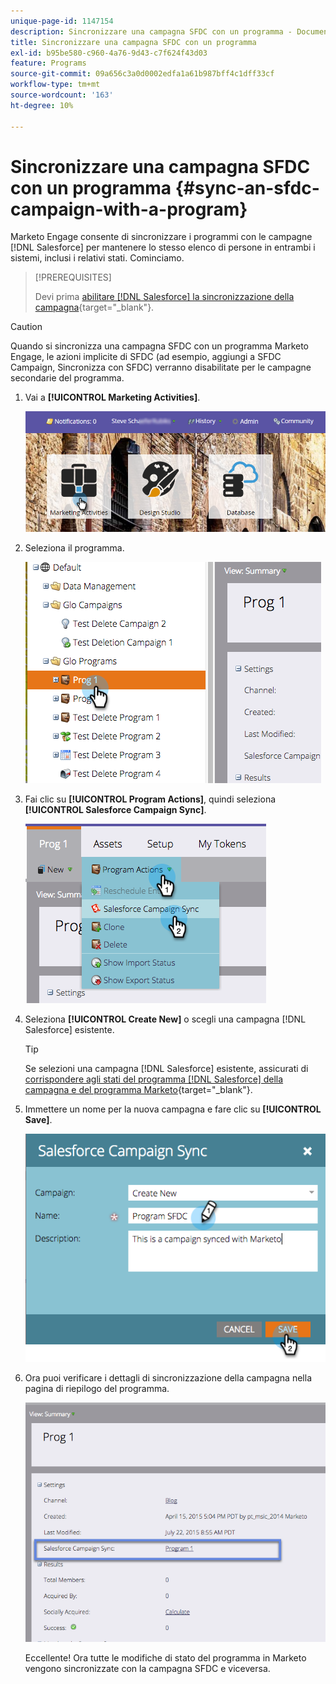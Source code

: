 ```yaml
---
unique-page-id: 1147154
description: Sincronizzare una campagna SFDC con un programma - Documentazione Marketo - Documentazione del prodotto
title: Sincronizzare una campagna SFDC con un programma
exl-id: b95be580-c960-4a76-9d43-c7f624f43d03
feature: Programs
source-git-commit: 09a656c3a0d0002edfa1a61b987bff4c1dff33cf
workflow-type: tm+mt
source-wordcount: '163'
ht-degree: 10%

---
```


# Sincronizzare una campagna SFDC con un programma {#sync-an-sfdc-campaign-with-a-program}

Marketo Engage consente di sincronizzare i programmi con le campagne [!DNL Salesforce] per mantenere lo stesso elenco di persone in entrambi i sistemi, inclusi i relativi stati. Cominciamo.

>[!PREREQUISITES]
>
>Devi prima [abilitare [!DNL Salesforce] la sincronizzazione della campagna](/help/marketo/product-docs/crm-sync/salesforce-sync/setup/optional-steps/enable-disable-campaign-sync.md){target="_blank"}.

>[!CAUTION]
>
>Quando si sincronizza una campagna SFDC con un programma Marketo Engage, le azioni implicite di SFDC (ad esempio, aggiungi a SFDC Campaign, Sincronizza con SFDC) verranno disabilitate per le campagne secondarie del programma.

1. Vai a **[!UICONTROL Marketing Activities]**.

   ![](assets/login-marketing-activities-1.png)

1. Seleziona il programma.

   ![](assets/image2015-7-22-8-3a47-3a28.png)

1. Fai clic su **[!UICONTROL Program Actions]**, quindi seleziona **[!UICONTROL Salesforce Campaign Sync]**.

   ![](assets/image2015-7-22-8-3a48-3a5.png)

1. Seleziona **[!UICONTROL Create New]** o scegli una campagna [!DNL Salesforce] esistente.

   >[!TIP]
   >
   >Se selezioni una campagna [!DNL Salesforce] esistente, assicurati di [corrispondere agli stati del programma  [!DNL Salesforce] della campagna e del programma Marketo](/help/marketo/product-docs/crm-sync/salesforce-sync/sfdc-sync-details/how-to-match-program-statuses-and-salesforce-campaign-statuses-prior-to-sync.md){target="_blank"}.

1. Immettere un nome per la nuova campagna e fare clic su **[!UICONTROL Save]**.

   ![](assets/image2015-7-22-8-3a57-3a19.png)

1. Ora puoi verificare i dettagli di sincronizzazione della campagna nella pagina di riepilogo del programma.

   ![](assets/image2015-7-22-8-3a59-3a33.png)

   Eccellente! Ora tutte le modifiche di stato del programma in Marketo vengono sincronizzate con la campagna SFDC e viceversa.
